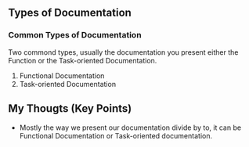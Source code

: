 ## Types of Documentation

### Common Types of Documentation
Two commond types, usually the documentation you present either the Function or the Task-oriented Documentation.
1. Functional Documentation
2. Task-oriented Documentation

## My Thougts (Key Points)
- Mostly the way we present our documentation divide by to, it can be Functional Documentation or Task-oriented documentation.